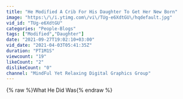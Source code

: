 ```yaml
---
title: "He Modified A Crib For His Daughter To Get Her New Born"
image: "https:\/\/i.ytimg.com\/vi\/TUg-e6XdtGU\/hqdefault.jpg"
vid_id: "TUg-e6XdtGU"
categories: "People-Blogs"
tags: ["Modified","Daughter"]
date: "2021-09-27T19:02:10+03:00"
vid_date: "2021-04-03T05:41:35Z"
duration: "PT1M1S"
viewcount: "19"
likeCount: "2"
dislikeCount: "0"
channel: "MindFul Yet Relaxing Digital Graphics Group"
---
```

{% raw %}What He Did Was{% endraw %}
